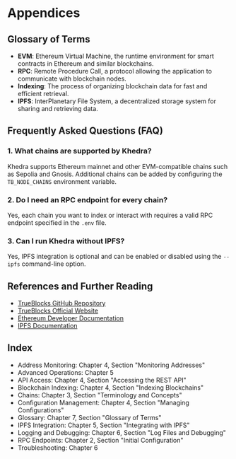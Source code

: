 # Appendices

## Glossary of Terms

- **EVM**: Ethereum Virtual Machine, the runtime environment for smart contracts in Ethereum and similar blockchains.
- **RPC**: Remote Procedure Call, a protocol allowing the application to communicate with blockchain nodes.
- **Indexing**: The process of organizing blockchain data for fast and efficient retrieval.
- **IPFS**: InterPlanetary File System, a decentralized storage system for sharing and retrieving data.

## Frequently Asked Questions (FAQ)

### 1. What chains are supported by Khedra?

Khedra supports Ethereum mainnet and other EVM-compatible chains such as Sepolia and Gnosis. Additional chains can be added by configuring the `TB_NODE_CHAINS` environment variable.

### 2. Do I need an RPC endpoint for every chain?

Yes, each chain you want to index or interact with requires a valid RPC endpoint specified in the `.env` file.

### 3. Can I run Khedra without IPFS?

Yes, IPFS integration is optional and can be enabled or disabled using the `--ipfs` command-line option.

## References and Further Reading

- [TrueBlocks GitHub Repository](https://github.com/TrueBlocks/trueblocks-khedra)
- [TrueBlocks Official Website](https://trueblocks.io)
- [Ethereum Developer Documentation](https://ethereum.org/en/developers/)
- [IPFS Documentation](https://docs.ipfs.io)

## Index

- Address Monitoring: Chapter 4, Section "Monitoring Addresses"
- Advanced Operations: Chapter 5
- API Access: Chapter 4, Section "Accessing the REST API"
- Blockchain Indexing: Chapter 4, Section "Indexing Blockchains"
- Chains: Chapter 3, Section "Terminology and Concepts"
- Configuration Management: Chapter 4, Section "Managing Configurations"
- Glossary: Chapter 7, Section "Glossary of Terms"
- IPFS Integration: Chapter 5, Section "Integrating with IPFS"
- Logging and Debugging: Chapter 6, Section "Log Files and Debugging"
- RPC Endpoints: Chapter 2, Section "Initial Configuration"
- Troubleshooting: Chapter 6
